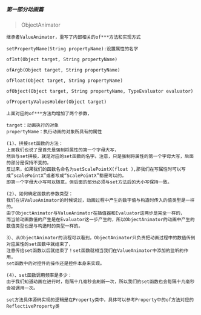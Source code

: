 ##### 第一部分动画篇

> ObjectAnimator

    继承者ValueAnimator，重写了内部相关的of***方法和实现方式

    setPropertyName(String propertyName):设置属性的名字

    ofInt(Object target, String propertyName)

    ofArgb(Object target, String propertyName)

    ofFloat(Object target, String propertyName)

    ofObject(Object target, String propertyName, TypeEvaluator evaluator)

    ofPropertyValuesHolder(Object target)

    上面对应的of***方法均增加了两个参数，

    target：动画执行的对象
    propertyName：执行动画的对象所具有的属性

    (1)、拼接set函数的方法：
    上面我们也说了是首先是强制将属性的第一个字母大写，
    然后与set拼接，就是对应的set函数的名字。注意，只是强制将属性的第一个字母大写，后面的部分是保持不变的。
    反过来，如果我们的函数名命名为setScalePointX(float ),那我们在写属性时可以写成”scalePointX”或者写成“ScalePointX”都是可以的，
    即第一个字母大小写可以随意，但后面的部分必须与set方法后的大小写保持一致。

    (2)、如何确定函数的参数类型：
    我们在讲ValueAnimator的时候说过，动画过程中产生的数字值与构造时传入的值类型是一样的。
    由于ObjectAnimator与ValueAnimator在插值器和Evaluator这两步是完全一样的，
    而当前动画数值的产生是在Evaluator这一步产生的，所以ObjectAnimator的动画中产生的数值类型也是与构造时的类型一样的。

    3）、从ObjectAnimator的流程可以看到，ObjectAnimator只负责把动画过程中的数值传到对应属性的set函数中就结束了，
    注意传给set函数以后就结束了！set函数就相当我们在ValueAnimator中添加的监听的作用，
    set函数中的对控件的操作还是控件本身来实现。

    (4)、set函数调用频率是多少：
    由于我们知道动画在进行时，每隔十几毫秒会刷新一次，所以我们的set函数也会每隔十几毫秒会被调用一次。

    set方法具体源码实现的逻辑是在Property类中，具体可以参考Property中的of方法对应的ReflectiveProperty类



